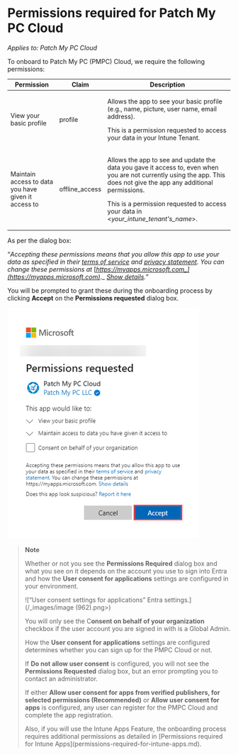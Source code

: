 # Permissions required for Patch My PC Cloud

_Applies to: Patch My PC Cloud_

To onboard to Patch My PC (PMPC) Cloud, we require the following permissions:

| Permission                                          | Claim           | Description                                                                                                                                                                                                                                                                          |
| --------------------------------------------------- | --------------- | ------------------------------------------------------------------------------------------------------------------------------------------------------------------------------------------------------------------------------------------------------------------------------------ |
| View your basic profile                             | profile         | <p>Allows the app to see your basic profile (e.g., name, picture, user name, email address).</p><p>This is a permission requested to access your data in your Intune Tenant.</p>                                                                                                     |
| Maintain access to data you have given it access to | offline\_access | <p>Allows the app to see and update the data you gave it access to, even when you are not currently using the app. This does not give the app any additional permissions.</p><p>This is a permission requested to access your data in &#x3C;<em>your_intune_tenant's_name</em>>.</p> |

As per the dialog box:

“_Accepting these permissions means that you allow this app to use your data as specified in their_ [_terms of service_](https://patchmypc.com/terms-of-service) _and_ [_privacy statement_](https://patchmypc.com/privacy-policy)_. You can change these permissions at_ [_https://myapps.microsoft.com_](https://myapps.microsoft.com)_._ [_Show details_](https://login.microsoftonline.com/common/login)_._”

You will be prompted to grant these during the onboarding process by clicking <strong>Accept</strong> on the <strong>Permissions requested</strong> dialog box.

![“Permissions required” prompting to grant permissions to your environment.](/_images/image-(1351).png "“Permissions required” prompting to grant permissions to your environment.")

<blockquote class="wp-block-quote">
<p><strong>Note</strong></p>
<p>Whether or not you see the <strong>Permissions Required</strong> dialog box and what you see on it depends on the account you use to sign into Entra and how the <strong>User consent for applications</strong> settings are configured in your environment.</p>
<p>![“User consent settings for applications” Entra settings.](/_images/image (962).png>)</p>
<p>You will only see the C<strong>onsent on behalf of your organization</strong> checkbox if the user account you are signed in with is a Global Admin.</p>
<p>How the <strong>User consent for applications</strong> settings are configured determines whether you can sign up for the PMPC Cloud or not.</p>
<p>If <strong>Do not allow user consent</strong> is configured, you will not see the <strong>Permissions Requested</strong> dialog box, but an error prompting you to contact an administrator.</p>
<p>If either <strong>Allow user consent for apps from verified publishers, for selected permissions (Recommended)</strong> or <strong>Allow user consent for apps</strong> is configured, any user can register for the PMPC Cloud and complete the app registration.</p>
<p>Also, if you will use the Intune Apps Feature, the onboarding process requires additional permissions as detailed in [Permissions required for Intune Apps](permissions-required-for-intune-apps.md).</p>
</blockquote>